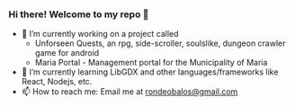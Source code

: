 ### Hi there! Welcome to my repo 👋
<!--[![Anurag's GitHub stats](https://github-readme-stats.vercel.app/api?username=rondeo-balos&count_private=true&show_icons=true&theme=dark)](https://github.com/anuraghazra/github-readme-stats)-->
<!--[![GitHub Streak](https://streak-stats.demolab.com/?user=rondeo-balos&theme=dark)](https://git.io/streak-stats)-->
- 🔭 I’m currently working on a project called 
    - Unforseen Quests, an rpg, side-scroller, soulslike, dungeon crawler game for android
    - Maria Portal - Management portal for the Municipality of Maria
- 🌱 I’m currently learning LibGDX and other languages/frameworks like React, Nodejs, etc.
- 📫 How to reach me: Email me at rondeobalos@gmail.com
<!--
**rondeo-balos/rondeo-balos** is a ✨ _special_ ✨ repository because its `README.md` (this file) appears on your GitHub profile.

Here are some ideas to get you started:

- 🔭 I’m currently working on ...
- 🌱 I’m currently learning ...
- 👯 I’m looking to collaborate on ...
- 🤔 I’m looking for help with ...
- 💬 Ask me about ...
- 📫 How to reach me: ...
- 😄 Pronouns: ...
- ⚡ Fun fact: ...
-->
